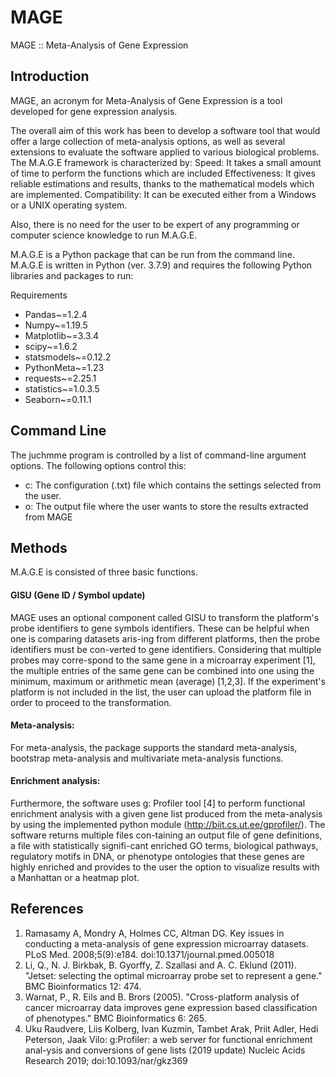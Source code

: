 # MAGE
MAGE :: Meta-Analysis of Gene Expression

## Introduction
MAGE, an acronym for Meta-Analysis of Gene Expression is a tool developed for gene expression analysis.

The overall aim of this work has been to develop a software tool that would offer a large collection of meta-analysis options, as well as several extensions to evaluate the software applied to various biological problems. The M.A.G.E framework is characterized by:
Speed: It takes a small amount of time to perform the functions which are included 
Effectiveness: It gives reliable estimations and results, thanks to the mathematical models which are implemented.
Compatibility: It can be executed either from a Windows or a UNIX operating system.             

Also, there is no need for the user to be expert of any programming or computer science knowledge to run M.A.G.E.

M.A.G.E is a Python package that can be run from the command line. M.A.G.E is written in Python (ver. 3.7.9) and requires the following Python libraries and packages to run:

Requirements
- Pandas~=1.2.4
- Numpy~=1.19.5
- Matplotlib~=3.3.4
- scipy~=1.6.2
- statsmodels~=0.12.2
- PythonMeta~=1.23
- requests~=2.25.1
- statistics~=1.0.3.5
- Seaborn~=0.11.1

## Command Line
The juchmme program is controlled by a list of command-line argument options. The following options control this:
- c: The configuration (.txt) file which contains the settings selected from the user.
- o: The output file where the user wants to store the results extracted from MAGE

## Methods
M.A.G.E is consisted of three basic functions. 

#### GISU (Gene ID / Symbol update)
MAGE uses an optional component called GISU to transform the platform's probe identifiers to gene symbols identifiers. These can be helpful when one is comparing datasets aris-ing from different platforms, then the probe identifiers must be con-verted to gene identifiers. Considering that multiple probes may corre-spond to the same gene in a microarray experiment [1], the multiple entries of the same gene can be combined into one using the minimum, maximum or arithmetic mean (average) [1,2,3]. If the experiment's platform is not included in the list, the user can upload the platform file in order to proceed to the transformation.
#### Meta-analysis: 
For meta-analysis, the package supports the standard meta-analysis, bootstrap meta-analysis and multivariate meta-analysis functions.

#### Enrichment analysis:  
Furthermore, the software uses g: Profiler tool [4] to perform functional enrichment analysis with a given gene list produced from the meta-analysis by using the implemented python module (http://biit.cs.ut.ee/gprofiler/). The software returns multiple files con-taining an output file of gene definitions, a file with statistically signifi-cant enriched GO terms, biological pathways, regulatory motifs in DNA, or phenotype ontologies that these genes are highly enriched and provides to the user the option to visualize results with a Manhattan or a heatmap plot.

## References
1. Ramasamy A, Mondry A, Holmes CC, Altman DG. Key issues in conducting a meta-analysis of gene expression microarray datasets. PLoS Med. 2008;5(9):e184. doi:10.1371/journal.pmed.005018
2. Li, Q., N. J. Birkbak, B. Gyorffy, Z. Szallasi and A. C. Eklund (2011). "Jetset: selecting the optimal microarray probe set to represent a gene." BMC Bioinformatics 12: 474.
3. Warnat, P., R. Eils and B. Brors (2005). "Cross-platform analysis of cancer microarray data improves gene expression based classification of phenotypes." BMC Bioinformatics 6: 265.
4. Uku Raudvere, Liis Kolberg, Ivan Kuzmin, Tambet Arak, Priit Adler, Hedi Peterson, Jaak Vilo: g:Profiler: a web server for functional enrichment anal-ysis and conversions of gene lists (2019 update) Nucleic Acids Research 2019; doi:10.1093/nar/gkz369
